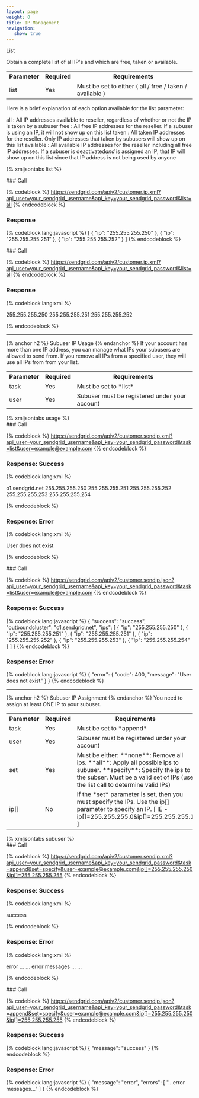 ```yaml
---
layout: page
weight: 0
title: IP Management
navigation:
   show: true
---
```


List

Obtain a complete list of all IP's and which are free, taken or available.

<table markdown="1" class="table table-bordered table-striped">
<tbody markdown="1">
<tr markdown="1">
<th markdown="1">
Parameter

</th>
<th markdown="1">
Required

</th>
<th markdown="1">
Requirements

</th>
</tr>
<tr markdown="1">
<td markdown="1">
list

</td>
<td markdown="1">
Yes

</td>
<td markdown="1">
Must be set to either ( all / free / taken / available )

</td>
</tr>
</tbody>
</table>
Here is a brief explanation of each option available for the list parameter:

all
:   All IP addresses available to reseller, regardless of whether or not the IP is taken by a subuser
free
:   All free IP addresses for the reseller. If a subuser is using an IP, it will not show up on this list
taken
:   All taken IP addresses for the reseller. Only IP addresses that taken by subusers will show up on this list
available
:   All available IP addresses for the reseller including all free IP addresses. If a subuser is deactivated*and* is assigned an IP, that IP will show up on this list since that IP address is not being used by anyone

{% xmljsontabs list %}

<div markdown="1" class="tab-content">
<div markdown="1" class="tab-pane active" id="list-json">
### Call

{% codeblock %} https://sendgrid.com/apiv2/customer.ip.xml?api_user=your_sendgrid_username&api_key=your_sendgrid_password&list=all {% endcodeblock %}

### Response


{% codeblock lang:javascript %}
[
  {
    "ip": "255.255.255.250"
  },
  {
    "ip": "255.255.255.251"
  },
  {
    "ip": "255.255.255.252"
  }
]
{% endcodeblock %}


</div>
<div markdown="1" class="tab-pane" id="list-xml">
### Call

{% codeblock %} https://sendgrid.com/apiv2/customer.ip.xml?api_user=your_sendgrid_username&api_key=your_sendgrid_password&list=all {% endcodeblock %}

### Response


{% codeblock lang:xml %}
<?xml version="1.0" encoding="ISO-8859-1"?>

<ips>
   <ip>255.255.255.250</ip>
   <ip>255.255.255.251</ip>
   <ip>255.255.255.252</ip>
</ips>

{% endcodeblock %}


</div>
</div>

* * * * *


{% anchor h2 %} Subuser IP Usage {% endanchor %}
 If your account has more than one IP address, you can manage what IPs your subusers are allowed to send from. If you remove all IPs from a specified user, they will use all IPs from from your list.

<table markdown="1" class="table table-bordered table-striped">
<tbody markdown="1">
<tr markdown="1">
<th markdown="1">
Parameter

</th>
<th markdown="1">
Required

</th>
<th markdown="1">
Requirements

</th>
</tr>
<tr markdown="1">
<td markdown="1">
task

</td>
<td markdown="1">
Yes

</td>
<td markdown="1">
Must be set to *list*

</td>
</tr>
<tr markdown="1">
<td markdown="1">
user

</td>
<td markdown="1">
Yes

</td>
<td markdown="1">
Subuser must be registered under your account

</td>
</tr>
</tbody>
</table>
{% xmljsontabs usage %}

<div markdown="1" class="tab-content">
<div markdown="1" class="tab-pane" id="usage-xml">
### Call

{% codeblock %} https://sendgrid.com/apiv2/customer.sendip.xml?api_user=your_sendgrid_username&api_key=your_sendgrid_password&task=list&user=example@example.com {% endcodeblock %}

### Response: Success


{% codeblock lang:xml %}
<?xml version="1.0" encoding="ISO-8859-1"?>

<sendips>
   <ocluster>o1.sendgrid.net</ocluster>
   <ips>
      <ip>255.255.255.250</ip>
      <ip>255.255.255.251</ip>
      <ip>255.255.255.252</ip>
      <ip>255.255.255.253</ip>
      <ip>255.255.255.254</ip>
   </ips>
</sendips>

{% endcodeblock %}


### Response: Error


{% codeblock lang:xml %}
<?xml version="1.0" encoding="ISO-8859-1"?>

<result>
   <message>User does not exist</message>
</result>

{% endcodeblock %}


</div>
<div markdown="1" class="tab-pane active" id="usage-json">
### Call

{% codeblock %} https://sendgrid.com/apiv2/customer.sendip.json?api_user=your_sendgrid_username&api_key=your_sendgrid_password&task=list&user=example@example.com {% endcodeblock %}

### Response: Success


{% codeblock lang:javascript %}
{
  "success": "success",
  "outboundcluster": "o1.sendgrid.net",
  "ips": [
    {
      "ip": "255.255.255.250"
    },
    {
      "ip": "255.255.255.251"
    },
    {
      "ip": "255.255.255.251"
    },
    {
      "ip": "255.255.255.252"
    },
    {
      "ip": "255.255.255.253"
    },
    {
      "ip": "255.255.255.254"
    }
  ]
}
{% endcodeblock %}


### Response: Error


{% codeblock lang:javascript %}
{
  "error": {
    "code": 400,
    "message": "User does not exist"
  }
}
{% endcodeblock %}


</div>
</div>

* * * * *


{% anchor h2 %} Subuser IP Assignment {% endanchor %}
 You need to assign at least ONE IP to your subuser.

<table markdown="1" class="table table-bordered table-striped">
<tbody markdown="1">
<tr markdown="1">
<th markdown="1">
Parameter

</th>
<th markdown="1">
Required

</th>
<th markdown="1">
Requirements

</th>
</tr>
<tr markdown="1">
<td markdown="1">
task

</td>
<td markdown="1">
Yes

</td>
<td markdown="1">
Must be set to *append*

</td>
</tr>
<tr markdown="1">
<td markdown="1">
user

</td>
<td markdown="1">
Yes

</td>
<td markdown="1">
Subuser must be registered under your account

</td>
</tr>
<tr markdown="1">
<td markdown="1">
set

</td>
<td markdown="1">
Yes

</td>
<td markdown="1">
Must be either: **none**: Remove all ips. **all**: Apply all possible ips to subuser. **specify**: Specify the ips to the subser. Must be a valid set of IPs (use the list call to determine valid IPs)

</td>
</tr>
<tr markdown="1">
<td markdown="1">
ip[]

</td>
<td markdown="1">
No

</td>
<td markdown="1">
If the *set* parameter is set, then you must specify the IPs. Use the ip[] parameter to specify an IP. [ IE - ip[]=255.255.255.0&ip[]=255.255.255.1 ]

</td>
</tr>
</tbody>
</table>
{% xmljsontabs subuser %}

<div markdown="1" class="tab-content">
<div markdown="1" class="tab-pane" id="subuser-xml">
### Call

{% codeblock %} https://sendgrid.com/apiv2/customer.sendip.xml?api_user=your_sendgrid_username&api_key=your_sendgrid_password&task=append&set=specify&user=example@example.com&ip[]=255.255.255.250&ip[]=255.255.255.255 {% endcodeblock %}

### Response: Success


{% codeblock lang:xml %}
<?xml version="1.0" encoding="ISO-8859-1"?>

<result>
   <message>success</message>
</result>

{% endcodeblock %}


### Response: Error


{% codeblock lang:xml %}
<?xml version="1.0" encoding="ISO-8859-1"?>

<result>
   <message>error</message>
   <errors>
      ...
      <error>... error messages ...</error>
      ...
   </errors>
</result>

{% endcodeblock %}


</div>
<div markdown="1" class="tab-pane active" id="subuser-json">
### Call

{% codeblock %} https://sendgrid.com/apiv2/customer.sendip.json?api_user=your_sendgrid_username&api_key=your_sendgrid_password&task=append&set=specify&user=example@example.com&ip[]=255.255.255.250&ip[]=255.255.255.255 {% endcodeblock %}

### Response: Success


{% codeblock lang:javascript %}
{
  "message": "success"
}
{% endcodeblock %}


### Response: Error


{% codeblock lang:javascript %}
{
  "message": "error",
  "errors": [
    "...error messages..."
  ]
}
{% endcodeblock %}


</div>
</div>

